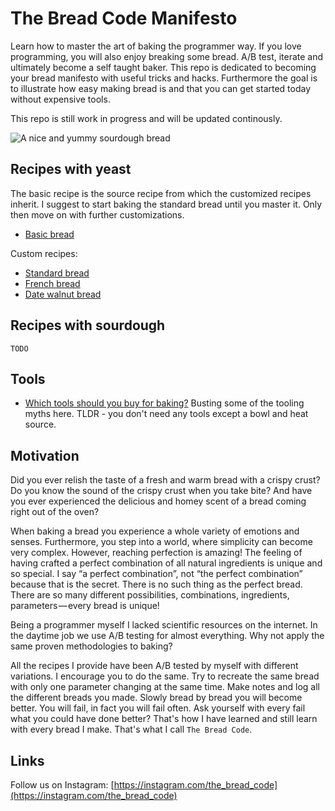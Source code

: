 # The Bread Code Manifesto

Learn how to master the art of baking the programmer way. If you love programming, you will also enjoy breaking some bread. A/B test, iterate and ultimately become a self taught baker. This repo is dedicated to becoming your bread manifesto with useful tricks and hacks. Furthermore the goal is to illustrate how easy making bread is and that you can get started today without expensive tools.

This repo is still work in progress and will be updated continously.

![A nice and yummy sourdough bread](https://i.imgur.com/KiFiGbc.jpg)

## Recipes with yeast

The basic recipe is the source recipe from which the customized recipes inherit. I suggest to start baking the standard bread until you master it. Only then move on with further customizations.

* [Basic bread](basics/basic-dough.md)

Custom recipes:

* [Standard bread](recipes/standard-bread.md)
* [French bread](recipes/french-bread.md)
* [Date walnut bread](recipes/date-walnut-bread.md)

## Recipes with sourdough

`TODO`

## Tools

* [Which tools should you buy for baking?](basics/tools.md) Busting some of the tooling myths here. TLDR - you don't need any tools except a bowl and heat source.

## Motivation

Did you ever relish the taste of a fresh and warm bread with a crispy crust? Do you know the sound of the crispy crust when you take bite? And have you ever experienced the delicious and homey scent of a bread coming right out of the oven?

When baking a bread you experience a whole variety of emotions and senses. Furthermore, you step into a world, where simplicity can become very complex. However, reaching perfection is amazing! The feeling of having crafted a perfect combination of all natural ingredients is unique and so special. I say “a perfect combination”, not “the perfect combination” because that is the secret. There is no such thing as the perfect bread. There are so many different possibilities, combinations, ingredients, parameters — every bread is unique!

Being a programmer myself I lacked scientific resources on the internet. In the daytime job we use A/B testing for almost everything. Why not apply the same proven methodologies to baking?

All the recipes I provide have been A/B tested by myself with different variations. I encourage you to do the same. Try to recreate the same bread with only one parameter changing at the same time. Make notes and log all the different breads you made. Slowly bread by bread you will become better. You will fail, in fact you will fail often. Ask yourself with every fail what you could have done better? That's how I have learned and still learn with every bread I make. That's what I call `The Bread Code`.

## Links

Follow us on Instagram: [https://instagram.com/the_bread_code](https://instagram.com/the_bread_code)
